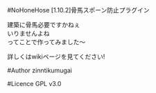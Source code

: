 #NoHoneHose
[1.10.2]骨馬スポーン防止プラグイン

建築に骨馬必要ですかねぇ  
いりませんよね  
ってことで作ってみました～  

詳しくはwikiページを見てください!

#Author
zinntikumugai

#Licence
GPL v3.0
